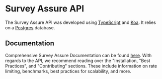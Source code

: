 # Survey Assure API

The Survey Assure API was developed using [TypeScript](https://www.typescriptlang.org/) and [Koa](https://github.com/koajs/koa#readme). It relies on a [Postgres](https://www.postgresql.org/) database.

## Documentation

Comprehensive Survey Assure Documentation can be found [here](https://newamericafoundation.github.io/digi_survey_assure). With regards to the API, we recommend reading over the "Installation, "Best Practices", and "Contributing" sections. These include information on rate limiting, benchmarks, best practices for scalability, and more.
